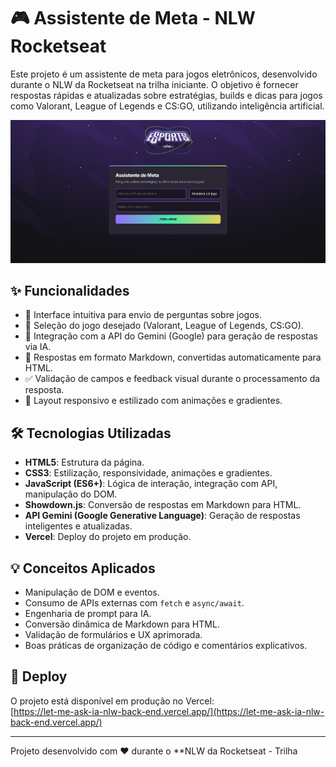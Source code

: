 # 🎮 Assistente de Meta - NLW Rocketseat

Este projeto é um assistente de meta para jogos eletrônicos, desenvolvido durante o NLW da Rocketseat na trilha iniciante. O objetivo é fornecer respostas rápidas e atualizadas sobre estratégias, builds e dicas para jogos como Valorant, League of Legends e CS:GO, utilizando inteligência artificial.

![alt text](image.png)

## ✨ Funcionalidades

- 📝 Interface intuitiva para envio de perguntas sobre jogos.
- 🎯 Seleção do jogo desejado (Valorant, League of Legends, CS:GO).
- 🤖 Integração com a API do Gemini (Google) para geração de respostas via IA.
- 📄 Respostas em formato Markdown, convertidas automaticamente para HTML.
- ✅ Validação de campos e feedback visual durante o processamento da resposta.
- 📱 Layout responsivo e estilizado com animações e gradientes.

## 🛠️ Tecnologias Utilizadas

- **HTML5**: Estrutura da página.
- **CSS3**: Estilização, responsividade, animações e gradientes.
- **JavaScript (ES6+)**: Lógica de interação, integração com API, manipulação do DOM.
- **Showdown.js**: Conversão de respostas em Markdown para HTML.
- **API Gemini (Google Generative Language)**: Geração de respostas inteligentes e atualizadas.
- **Vercel**: Deploy do projeto em produção.

## 💡 Conceitos Aplicados

- Manipulação de DOM e eventos.
- Consumo de APIs externas com `fetch` e `async/await`.
- Engenharia de prompt para IA.
- Conversão dinâmica de Markdown para HTML.
- Validação de formulários e UX aprimorada.
- Boas práticas de organização de código e comentários explicativos.

## 🚀 Deploy

O projeto está disponível em produção no Vercel:  
[https://let-me-ask-ia-nlw-back-end.vercel.app/](https://let-me-ask-ia-nlw-back-end.vercel.app/)

---

Projeto desenvolvido com ❤️ durante o \*\*NLW da Rocketseat - Trilha
